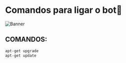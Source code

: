 # Comandos para ligar o bot🤖

![Banner](./banner.png)

## COMANDOS:

```bash
apt-get upgrade
apt-get update

